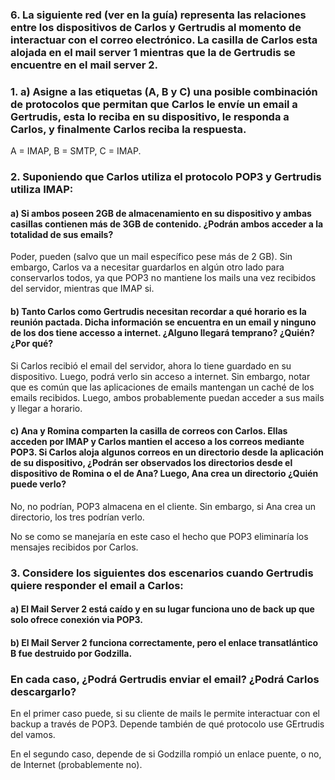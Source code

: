 ### 6. La siguiente red (ver en la guía) representa las relaciones entre los dispositivos de Carlos y Gertrudis al momento de interactuar con el correo electrónico. La casilla de Carlos esta alojada en el mail server 1 mientras que la de Gertrudis se encuentre en el mail server 2.

### 1. a) Asigne a las etiquetas (A, B y C) una posible combinación de protocolos que permitan que Carlos le envíe un email a Gertrudis, esta lo reciba en su dispositivo, le responda a Carlos, y finalmente Carlos reciba la respuesta.

A = IMAP, B = SMTP, C = IMAP.

### 2. Suponiendo que Carlos utiliza el protocolo POP3 y Gertrudis utiliza IMAP:

#### a) Si ambos poseen 2GB de almacenamiento en su dispositivo y ambas casillas contienen más de 3GB de contenido. ¿Podrán ambos acceder a la totalidad de sus emails?

Poder, pueden (salvo que un mail específico pese más de 2 GB). Sin embargo, Carlos va a necesitar guardarlos en algún otro lado para conservarlos todos, ya que POP3 no mantiene los mails una vez recibidos del servidor, mientras que IMAP si.

#### b) Tanto Carlos como Gertrudis necesitan recordar a qué horario es la reunión pactada. Dicha información se encuentra en un email y ninguno de los dos tiene accesso a internet. ¿Alguno llegará temprano? ¿Quién? ¿Por qué?

Si Carlos recibió el email del servidor, ahora lo tiene guardado en su dispositivo. Luego, podrá verlo sin acceso a internet. Sin embargo, notar que es común que las aplicaciones de emails mantengan un caché de los emails recibidos. Luego, ambos probablemente puedan acceder a sus mails y llegar a horario. 

#### c) Ana y Romina comparten la casilla de correos con Carlos. Ellas acceden por IMAP y Carlos mantien el acceso a los correos mediante POP3. Si Carlos aloja algunos correos en un directorio desde la aplicación de su dispositivo, ¿Podrán ser observados los directorios desde el dispositivo de Romina o el de Ana? Luego, Ana crea un directorio ¿Quién puede verlo?

No, no podrían, POP3 almacena en el cliente. Sin embargo, si Ana crea un directorio, los tres podrían verlo.

No se como se manejaría en este caso el hecho que POP3 eliminaría los mensajes recibidos por Carlos.

### 3. Considere los siguientes dos escenarios cuando Gertrudis quiere responder el email a Carlos:

#### a) El Mail Server 2 está caído y en su lugar funciona uno de back up que solo ofrece conexión via POP3.


#### b) El Mail Server 2 funciona correctamente, pero el enlace transatlántico B fue destruido por Godzilla.

### En cada caso, ¿Podrá Gertrudis enviar el email? ¿Podrá Carlos descargarlo?

En el primer caso puede, si su cliente de mails le permite interactuar con el backup a través de POP3. Depende también de qué protocolo use GErtrudis del vamos.

En el segundo caso, depende de si Godzilla rompió un enlace puente, o no, de Internet (probablemente no).
